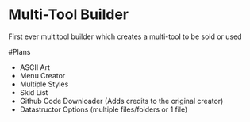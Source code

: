 # Multi-Tool Builder
First ever multitool builder which creates a multi-tool to be sold or used

#Plans
- ASCII Art
- Menu Creator
- Multiple Styles
- Skid List
- Github Code Downloader (Adds credits to the original creator)
- Datastructor Options (multiple files/folders or 1 file)
